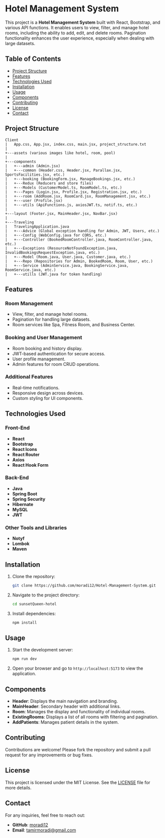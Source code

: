 
# Hotel Management System

This project is a **Hotel Management System** built with React, Bootstrap, and various API functions. It enables users to view, filter, and manage hotel rooms, including the ability to add, edit, and delete rooms. Pagination functionality enhances the user experience, especially when dealing with large datasets.

## Table of Contents

- [Project Structure](#project-structure)
- [Features](#features)
- [Technologies Used](#technologies-used)
- [Installation](#installation)
- [Usage](#usage)
- [Components](#components)
- [Contributing](#contributing)
- [License](#license)
- [Contact](#contact)

## Project Structure
```
Client
|   App.css, App.jsx, index.css, main.jsx, project_structure.txt
|
+---assets (various images like hotel, room, pool)
|
+---components
|   +---admin (Admin.jsx)
|   +---common (Header.css, Header.jsx, Parallax.jsx, SportsFacilities.jsx, etc.)
|   +---booking (BookingForm.jsx, ManageBookings.jsx, etc.)
|   +---Redux (Reducers and store files)
|   +---Models (CustomerModel.ts, RoomModel.ts, etc.)
|   +---Pages (Login.jsx, Profile.jsx, Registration.jsx, etc.)
|   +---room (AddRoom.jsx, RoomCard.jsx, RoomManagement.jsx, etc.)
|   +---user (Profile.jsx)
|   +---utils (ApiFunctions.js, axiosJWT.ts, notif.ts, etc.)
|
+---layout (Footer.jsx, MainHeader.jsx, NavBar.jsx)
|
+---Traveling
|   TravelingApplication.java
|   +---Advice (Global exception handling for Admin, JWT, Users, etc.)
|   +---Config (WebConfig.java for CORS, etc.)
|   +---Controller (BookedRoomController.java, RoomController.java, etc.)
|   +---Exceptions (ResourceNotFoundException.java, InvalidBookingsRequestException.java, etc.)
|   +---Model (Room.java, User.java, Customer.java, etc.)
|   +---Repo (Repositories for Admin, BookedRoom, Room, User, etc.)
|   +---Service (AdminService.java, BookingService.java, RoomService.java, etc.)
|   +---utills (JWT.java for token handling)
```

## Features

### Room Management
- View, filter, and manage hotel rooms.
- Pagination for handling large datasets.
- Room services like Spa, Fitness Room, and Business Center.

### Booking and User Management
- Room booking and history display.
- JWT-based authentication for secure access.
- User profile management.
- Admin features for room CRUD operations.

### Additional Features
- Real-time notifications.
- Responsive design across devices.
- Custom styling for UI components.

## Technologies Used

### Front-End
- **React**
- **Bootstrap**
- **React Icons**
- **React Router**
- **Axios**
- **React Hook Form**

### Back-End
- **Java**
- **Spring Boot**
- **Spring Security**
- **Hibernate**
- **MySQL**
- **JWT**

### Other Tools and Libraries
- **Notyf**
- **Lombok**
- **Maven**

## Installation

1. Clone the repository:
   ```bash
   git clone https://github.com/moradi12/Hotel-Management-System.git
   ```
2. Navigate to the project directory:
   ```bash
   cd sunsetQueen-hotel
   ```
3. Install dependencies:
   ```bash
   npm install
   ```

## Usage

1. Start the development server:
   ```bash
   npm run dev
   ```
2. Open your browser and go to `http://localhost:5173` to view the application.

## Components

- **Header**: Displays the main navigation and branding.
- **MainHeader**: Secondary header with additional links.
- **Room**: Manages the display and functionality of individual rooms.
- **ExistingRooms**: Displays a list of all rooms with filtering and pagination.
- **AddPatients**: Manages patient details in the system.

## Contributing

Contributions are welcome! Please fork the repository and submit a pull request for any improvements or bug fixes.

## License

This project is licensed under the MIT License. See the [LICENSE](LICENSE) file for more details.

## Contact

For any inquiries, feel free to reach out:

- **GitHub**: [moradi12](https://github.com/moradi12)
- **Email**: tamirmoradi@gmail.com
